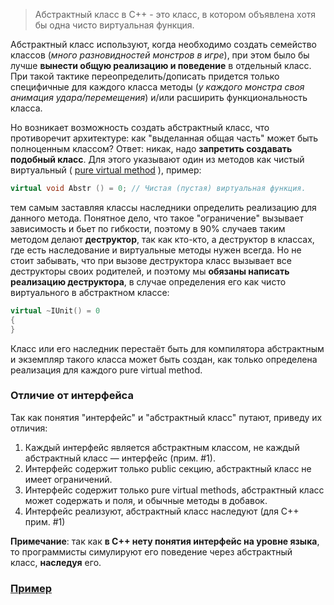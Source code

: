 
>Абстрактный класс в C++ - это класс, в котором объявлена хотя бы одна чисто виртуальная функция.

Абстрактный класс используют, когда необходимо создать семейство классов (_много разновидностей монстров в игре_), при этом было бы лучше **вынести общую реализацию и поведение** в отдельный класс. При такой тактике переопределить/дописать придется только специфичные для каждого класса методы (_у каждого монстра своя анимация удара/перемещения_) и/или расширить функциональность класса.

Но возникает возможность создать абстрактный класс, что противоречит архитектуре: как "выделанная общая часть" может быть полноценным классом? Ответ: никак, надо **запретить создавать подобный класс**. Для этого указывают один из методов как чистый виртуальный ( [pure virtual method](https://ru.wikipedia.org/wiki/%D0%90%D0%B1%D1%81%D1%82%D1%80%D0%B0%D0%BA%D1%82%D0%BD%D1%8B%D0%B9_%D0%BC%D0%B5%D1%82%D0%BE%D0%B4) ), пример:

```C++
virtual void Abstr () = 0; // Чистая (пустая) виртуальная функция.
```

тем самым заставляя классы наследники определить реализацию для данного метода. Понятное дело, что такое "ограничение" вызывает зависимость и бьет по гибкости, поэтому в 90% случаев таким методом делают **деструктор**, так как кто-кто, а деструктор в классах, где есть наследование и виртуальные методы нужен всегда. Но не стоит забывать, что при вызове деструктора класс вызывает все деструкторы своих родителей, и поэтому мы **обязаны написать реализацию деструктора**, в случае определения его как чисто виртуального в абстрактном классе:
```C++
virtual ~IUnit() = 0 
{
}
```

Класс или его наследник перестаёт быть для компилятора абстрактным и экземпляр такого класса может быть создан, как только определена реализация для каждого pure virtual method.

### Отличие от интерфейса

Так как понятия "интерфейс" и "абстрактный класс" путают, приведу их отличия:

1. Каждый интерфейс является абстрактным классом, не каждый абстрактный класс — интерфейс (прим. #1).
2. Интерфейс содержит только public секцию, абстрактный класс не имеет ограничений.
3. Интерфейс содержит только pure virtual methods, абстрактный класс может содержать и поля, и обычные методы в добавок.
4. Интерфейс реализуют, абстрактный класс наследуют (для С++ прим. #1)

**Примечание**: так как **в С++ нету понятия интерфейс на уровне языка**, то программисты симулируют его поведение через абстрактный класс, **наследуя** его.
### [Пример](AbstractUnit.cc.md)